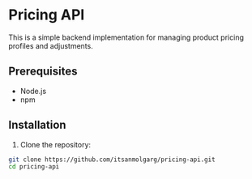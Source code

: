 # Pricing API

This is a simple backend implementation for managing product pricing profiles and adjustments.

## Prerequisites

- Node.js
- npm

## Installation

1. Clone the repository:

```bash
git clone https://github.com/itsanmolgarg/pricing-api.git
cd pricing-api